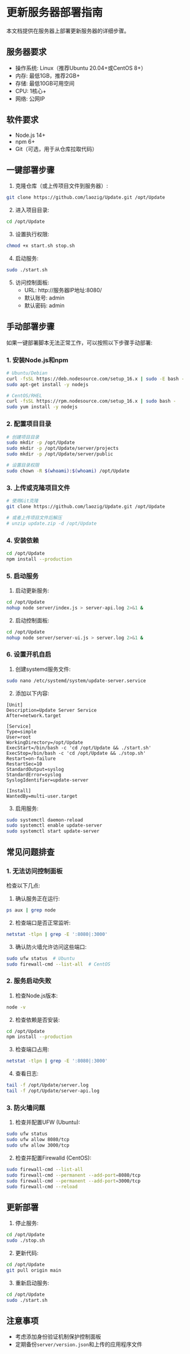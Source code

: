 # 更新服务器部署指南

本文档提供在服务器上部署更新服务器的详细步骤。

## 服务器要求

- 操作系统: Linux（推荐Ubuntu 20.04+或CentOS 8+）
- 内存: 最低1GB，推荐2GB+
- 存储: 最低10GB可用空间
- CPU: 1核心+
- 网络: 公网IP

## 软件要求

- Node.js 14+
- npm 6+
- Git（可选，用于从仓库拉取代码）

## 一键部署步骤

1. 克隆仓库（或上传项目文件到服务器）:
```bash
git clone https://github.com/laozig/Update.git /opt/Update
```

2. 进入项目目录:
```bash
cd /opt/Update
```

3. 设置执行权限:
```bash
chmod +x start.sh stop.sh
```

4. 启动服务:
```bash
sudo ./start.sh
```

5. 访问控制面板:
   - URL: http://服务器IP地址:8080/
   - 默认账号: admin
   - 默认密码: admin

## 手动部署步骤

如果一键部署脚本无法正常工作，可以按照以下步骤手动部署:

### 1. 安装Node.js和npm

```bash
# Ubuntu/Debian
curl -fsSL https://deb.nodesource.com/setup_16.x | sudo -E bash -
sudo apt-get install -y nodejs

# CentOS/RHEL
curl -fsSL https://rpm.nodesource.com/setup_16.x | sudo bash -
sudo yum install -y nodejs
```

### 2. 配置项目目录

```bash
# 创建项目目录
sudo mkdir -p /opt/Update
sudo mkdir -p /opt/Update/server/projects
sudo mkdir -p /opt/Update/server/public

# 设置目录权限
sudo chown -R $(whoami):$(whoami) /opt/Update
```

### 3. 上传或克隆项目文件

```bash
# 使用Git克隆
git clone https://github.com/laozig/Update.git /opt/Update

# 或者上传项目文件后解压
# unzip update.zip -d /opt/Update
```

### 4. 安装依赖

```bash
cd /opt/Update
npm install --production
```

### 5. 启动服务

1. 启动更新服务:
```bash
cd /opt/Update
nohup node server/index.js > server-api.log 2>&1 &
```

2. 启动控制面板:
```bash
cd /opt/Update
nohup node server/server-ui.js > server.log 2>&1 &
```

### 6. 设置开机自启

1. 创建systemd服务文件:
```bash
sudo nano /etc/systemd/system/update-server.service
```

2. 添加以下内容:
```
[Unit]
Description=Update Server Service
After=network.target

[Service]
Type=simple
User=root
WorkingDirectory=/opt/Update
ExecStart=/bin/bash -c 'cd /opt/Update && ./start.sh'
ExecStop=/bin/bash -c 'cd /opt/Update && ./stop.sh'
Restart=on-failure
RestartSec=10
StandardOutput=syslog
StandardError=syslog
SyslogIdentifier=update-server

[Install]
WantedBy=multi-user.target
```

3. 启用服务:
```bash
sudo systemctl daemon-reload
sudo systemctl enable update-server
sudo systemctl start update-server
```

## 常见问题排查

### 1. 无法访问控制面板

检查以下几点:

1. 确认服务正在运行:
```bash
ps aux | grep node
```

2. 检查端口是否正常监听:
```bash
netstat -tlpn | grep -E ':8080|:3000'
```

3. 确认防火墙允许访问这些端口:
```bash
sudo ufw status  # Ubuntu
sudo firewall-cmd --list-all  # CentOS
```

### 2. 服务启动失败

1. 检查Node.js版本:
```bash
node -v
```

2. 检查依赖是否安装:
```bash
cd /opt/Update
npm install --production
```

3. 检查端口占用:
```bash
netstat -tlpn | grep -E ':8080|:3000'
```

4. 查看日志:
```bash
tail -f /opt/Update/server.log
tail -f /opt/Update/server-api.log
```

### 3. 防火墙问题

1. 检查并配置UFW (Ubuntu):
```bash
sudo ufw status
sudo ufw allow 8080/tcp
sudo ufw allow 3000/tcp
```

2. 检查并配置Firewalld (CentOS):
```bash
sudo firewall-cmd --list-all
sudo firewall-cmd --permanent --add-port=8080/tcp
sudo firewall-cmd --permanent --add-port=3000/tcp
sudo firewall-cmd --reload
```

## 更新部署

1. 停止服务:
```bash
cd /opt/Update
sudo ./stop.sh
```

2. 更新代码:
```bash
cd /opt/Update
git pull origin main
```

3. 重新启动服务:
```bash
cd /opt/Update
sudo ./start.sh
```

## 注意事项

- 考虑添加身份验证机制保护控制面板
- 定期备份`server/version.json`和上传的应用程序文件 